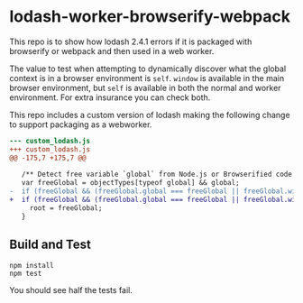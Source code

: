 # lodash-worker-browserify-webpack

This repo is to show how lodash 2.4.1 errors if it is packaged with browserify or webpack and then used in a web worker.

The value to test when attempting to dynamically discover what the global context is in a browser environment is `self`. `window` is available in the main browser environment, but `self` is available in both the normal and worker environment. For extra insurance you can check both.

This repo includes a custom version of lodash making the following change to support packaging as a webworker.

```diff
--- custom_lodash.js
+++ custom_lodash.js
@@ -175,7 +175,7 @@
 
   /** Detect free variable `global` from Node.js or Browserified code and use it as `root` */
   var freeGlobal = objectTypes[typeof global] && global;
-  if (freeGlobal && (freeGlobal.global === freeGlobal || freeGlobal.window === freeGlobal)) {
+  if (freeGlobal && (freeGlobal.global === freeGlobal || freeGlobal.window === freeGlobal || freeGlobal.self === freeGlobal)) {
     root = freeGlobal;
   }
```


## Build and Test

```shell
npm install
npm test
```

You should see half the tests fail.
